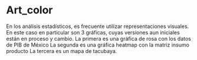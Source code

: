 # Art_color

En los análisis estadísticos, es frecuente utilizar representaciones visuales. En este caso en particular son 3 gráficas, cuyas versiones aun iniciales están en proceso y cambio.
La primera es una gráfica de rosa con los datos de PIB de México
La segunda es una gráfica heatmap con la matriz insumo producto
La tercera es un mapa de tacubaya.
